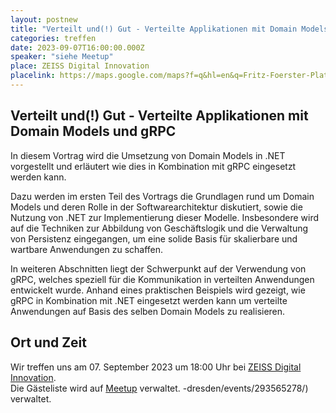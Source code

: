 ```yaml
---
layout: postnew
title: "Verteilt und(!) Gut - Verteilte Applikationen mit Domain Models und gRPC"
categories: treffen
date: 2023-09-07T16:00:00.000Z
speaker: "siehe Meetup"
place: ZEISS Digital Innovation
placelink: https://maps.google.com/maps?f=q&hl=en&q=Fritz-Foerster-Platz+2%2C+Dresden%2C+de
---
```


## Verteilt und(!) Gut - Verteilte Applikationen mit Domain Models und gRPC
<p>In diesem Vortrag wird die Umsetzung von Domain Models in .NET vorgestellt und erläutert wie dies in Kombination mit gRPC eingesetzt werden kann.</p> <p>Dazu werden im ersten Teil des Vortrags die Grundlagen rund um Domain Models und deren Rolle in der Softwarearchitektur diskutiert, sowie die Nutzung von .NET zur Implementierung dieser Modelle. Insbesondere wird auf die Techniken zur Abbildung von Geschäftslogik und die Verwaltung von Persistenz eingegangen, um eine solide Basis für skalierbare und wartbare Anwendungen zu schaffen.</p> <p>In weiteren Abschnitten liegt der Schwerpunkt auf der Verwendung von gRPC, welches speziell für die Kommunikation in verteilten Anwendungen entwickelt wurde. Anhand eines praktischen Beispiels wird gezeigt, wie gRPC in Kombination mit .NET eingesetzt werden kann um verteilte Anwendungen auf Basis des selben Domain Models zu realisieren.</p> 

## Ort und Zeit
Wir treffen uns am 07. September 2023 um 18:00 Uhr bei [ZEISS Digital Innovation](https://maps.google.com/maps?f=q&hl=en&q=Fritz-Foerster-Platz+2%2C+Dresden%2C+de).  
Die Gästeliste wird auf [Meetup](https://www.meetup.com/net-user-group-dresden/events/293565278/) verwaltet.
-dresden/events/293565278/) verwaltet.
